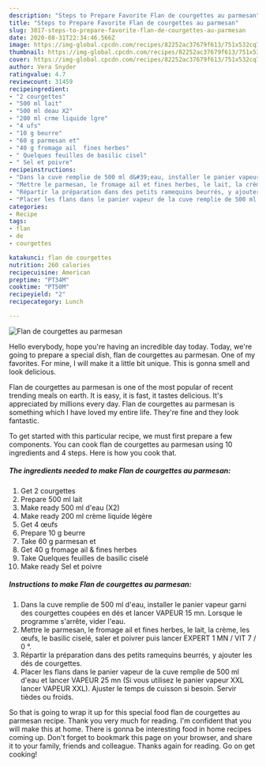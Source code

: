 ```yaml
---
description: "Steps to Prepare Favorite Flan de courgettes au parmesan"
title: "Steps to Prepare Favorite Flan de courgettes au parmesan"
slug: 3017-steps-to-prepare-favorite-flan-de-courgettes-au-parmesan
date: 2020-08-31T22:34:46.566Z
image: https://img-global.cpcdn.com/recipes/82252ac37679f613/751x532cq70/flan-de-courgettes-au-parmesan-photo-principale-de-la-recette.jpg
thumbnail: https://img-global.cpcdn.com/recipes/82252ac37679f613/751x532cq70/flan-de-courgettes-au-parmesan-photo-principale-de-la-recette.jpg
cover: https://img-global.cpcdn.com/recipes/82252ac37679f613/751x532cq70/flan-de-courgettes-au-parmesan-photo-principale-de-la-recette.jpg
author: Vera Snyder
ratingvalue: 4.7
reviewcount: 31459
recipeingredient:
- "2 courgettes"
- "500 ml lait"
- "500 ml deau X2"
- "200 ml crme liquide lgre"
- "4 ufs"
- "10 g beurre"
- "60 g parmesan et"
- "40 g fromage ail  fines herbes"
- " Quelques feuilles de basilic cisel"
- " Sel et poivre"
recipeinstructions:
- "Dans la cuve remplie de 500 ml d&#39;eau, installer le panier vapeur garni des courgettes coupées en dés et lancer VAPEUR 15 mn. Lorsque le programme s&#39;arrête, vider l&#39;eau."
- "Mettre le parmesan, le fromage ail et fines herbes, le lait, la crème, les œufs, le basilic ciselé, saler et poivrer puis lancer EXPERT 1 MN / VIT 7 / 0 °."
- "Répartir la préparation dans des petits ramequins beurrés, y ajouter les dés de courgettes."
- "Placer les flans dans le panier vapeur de la cuve remplie de 500 ml d&#39;eau et lancer VAPEUR 25 mn (Si vous utilisez le panier vapeur XXL lancer VAPEUR XXL). Ajuster le temps de cuisson si besoin. Servir tièdes ou froids."
categories:
- Recipe
tags:
- flan
- de
- courgettes

katakunci: flan de courgettes 
nutrition: 260 calories
recipecuisine: American
preptime: "PT34M"
cooktime: "PT50M"
recipeyield: "2"
recipecategory: Lunch

---
```



![Flan de courgettes au parmesan](https://img-global.cpcdn.com/recipes/82252ac37679f613/751x532cq70/flan-de-courgettes-au-parmesan-photo-principale-de-la-recette.jpg)

Hello everybody, hope you're having an incredible day today. Today, we're going to prepare a special dish, flan de courgettes au parmesan. One of my favorites. For mine, I will make it a little bit unique. This is gonna smell and look delicious.



Flan de courgettes au parmesan is one of the most popular of recent trending meals on earth. It is easy, it is fast, it tastes delicious. It's appreciated by millions every day. Flan de courgettes au parmesan is something which I have loved my entire life. They're fine and they look fantastic.


To get started with this particular recipe, we must first prepare a few components. You can cook flan de courgettes au parmesan using 10 ingredients and 4 steps. Here is how you cook that.

<!--inarticleads1-->

##### The ingredients needed to make Flan de courgettes au parmesan:

1. Get 2 courgettes
1. Prepare 500 ml lait
1. Make ready 500 ml d&#39;eau (X2)
1. Make ready 200 ml crème liquide légère
1. Get 4 œufs
1. Prepare 10 g beurre
1. Take 60 g parmesan et
1. Get 40 g fromage ail &amp; fines herbes
1. Take  Quelques feuilles de basilic ciselé
1. Make ready  Sel et poivre




<!--inarticleads2-->

##### Instructions to make Flan de courgettes au parmesan:

1. Dans la cuve remplie de 500 ml d&#39;eau, installer le panier vapeur garni des courgettes coupées en dés et lancer VAPEUR 15 mn. Lorsque le programme s&#39;arrête, vider l&#39;eau.
1. Mettre le parmesan, le fromage ail et fines herbes, le lait, la crème, les œufs, le basilic ciselé, saler et poivrer puis lancer EXPERT 1 MN / VIT 7 / 0 °.
1. Répartir la préparation dans des petits ramequins beurrés, y ajouter les dés de courgettes.
1. Placer les flans dans le panier vapeur de la cuve remplie de 500 ml d&#39;eau et lancer VAPEUR 25 mn (Si vous utilisez le panier vapeur XXL lancer VAPEUR XXL). Ajuster le temps de cuisson si besoin. Servir tièdes ou froids.




So that is going to wrap it up for this special food flan de courgettes au parmesan recipe. Thank you very much for reading. I'm confident that you will make this at home. There is gonna be interesting food in home recipes coming up. Don't forget to bookmark this page on your browser, and share it to your family, friends and colleague. Thanks again for reading. Go on get cooking!
